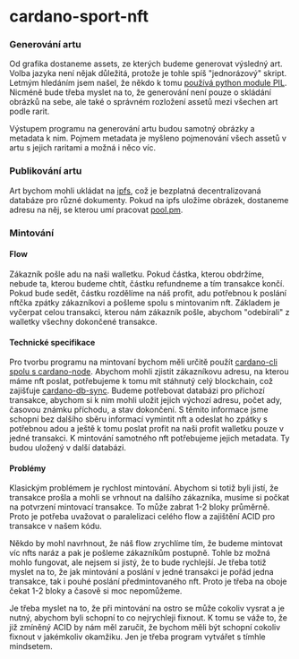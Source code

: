 # cardano-sport-nft

### Generování artu

Od grafika dostaneme assets, ze kterých budeme generovat výsledný art.
Volba jazyka není nějak důležitá, protože je tohle spíš "jednorázový" skript.
Letmým hledáním jsem našel, že někdo k tomu [používá python module PIL](
https://stackoverflow.com/questions/54499763/python-pil-merge-multiple-layers-of-images-into-one/54499942).
Nicméně bude třeba myslet na to, že generování není pouze o skládání obrázků na sebe,
ale také o správném rozložení assetů mezi všechen art podle rarit.

Výstupem programu na generování artu budou samotný obrázky a metadata k nim.
Pojmem metadata je myšleno pojmenování všech assetů v artu s jejich raritami a
možná i něco víc.

### Publikování artu

Art bychom mohli ukládat na [ipfs](https://ipfs.io/),
což je bezplatná decentralizovaná databáze pro různé dokumenty.
Pokud na ipfs uložíme obrázek, dostaneme adresu na něj,
se kterou umí pracovat [pool.pm](pool.pm).

### Mintování

#### Flow

Zákazník pošle adu na naši walletku.
Pokud částka, kterou obdržíme, nebude ta, kterou budeme chtít,
částku refundneme a tím transakce končí.
Pokud bude sedět, částku rozdělíme na náš profit,
adu potřebnou k poslání nftčka zpátky zákazníkovi a pošleme spolu s mintovanim nft.
Základem je vyčerpat celou transakci, kterou nám zákazník pošle,
abychom "odebírali" z walletky všechny dokončené transakce.

#### Technické specifikace

Pro tvorbu programu na mintovaní bychom měli určitě použít
[cardano-cli spolu s cardano-node](https://developers.cardano.org/docs/get-started/installing-cardano-node/).
Abychom mohli zjistit zákazníkovu adresu, na kterou máme nft poslat,
potřebujeme k tomu mít stáhnutý celý blockchain, což zajišťuje
[cardano-db-sync](https://github.com/input-output-hk/cardano-db-sync).
Budeme potřebovat databázi pro příchozí transakce,
abychom si k nim mohli uložit jejich výchozí adresu, počet ady,
časovou známku příchodu, a stav dokončení.
S těmito informace jsme schopní bez dalšího sběru informací vymintit nft a
odeslat ho zpátky s potřebnou adou a ještě k tomu poslat profit na naši profit walletku
pouze v jedné transakci.
K mintování samotného nft potřebujeme jejich metadata.
Ty budou uložený v další databázi.

#### Problémy

Klasickým problémem je rychlost mintování.
Abychom si totiž byli jistí, že transakce prošla a
mohli se vrhnout na dalšího zákazníka,
musíme si počkat na potvrzení mintovací transakce.
To může zabrat 1-2 bloky průměrně.
Proto je potřeba uvažovat o paralelizaci celého flow a
zajištění ACID pro transakce v našem kódu.

Někdo by mohl navrhnout, že náš flow zrychlíme tím,
že budeme mintovat víc nfts naráz a pak je pošleme zákazníkům postupně.
Tohle bz možná mohlo fungovat, ale nejsem si jistý, že to bude rychlejší.
Je třeba totiž myslet na to,
že jak mintování a poslání v jedné transakci je pořád jedna transakce,
tak i pouhé poslání předmintovaného nft.
Proto je třeba na oboje čekat 1-2 bloky a časově si moc nepomůžeme.

Je třeba myslet na to, že při mintování na ostro se může cokoliv vysrat a
je nutný, abychom byli schopní to co nejrychleji fixnout.
K tomu se váže to, že již zmíněný ACID by nám měl zaručit,
že bychom měli být schopní cokoliv fixnout v jakémkoliv okamžiku.
Jen je třeba program vytvářet s tímhle mindsetem.




